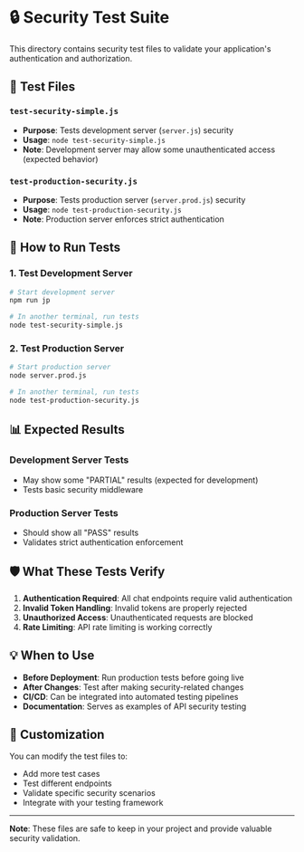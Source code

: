 # 🔒 Security Test Suite

This directory contains security test files to validate your application's authentication and authorization.

## 📁 Test Files

### `test-security-simple.js`
- **Purpose**: Tests development server (`server.js`) security
- **Usage**: `node test-security-simple.js`
- **Note**: Development server may allow some unauthenticated access (expected behavior)

### `test-production-security.js`
- **Purpose**: Tests production server (`server.prod.js`) security
- **Usage**: `node test-production-security.js`
- **Note**: Production server enforces strict authentication

## 🚀 How to Run Tests

### 1. Test Development Server
```bash
# Start development server
npm run jp

# In another terminal, run tests
node test-security-simple.js
```

### 2. Test Production Server
```bash
# Start production server
node server.prod.js

# In another terminal, run tests
node test-production-security.js
```

## 📊 Expected Results

### Development Server Tests
- May show some "PARTIAL" results (expected for development)
- Tests basic security middleware

### Production Server Tests
- Should show all "PASS" results
- Validates strict authentication enforcement

## 🛡️ What These Tests Verify

1. **Authentication Required**: All chat endpoints require valid authentication
2. **Invalid Token Handling**: Invalid tokens are properly rejected
3. **Unauthorized Access**: Unauthenticated requests are blocked
4. **Rate Limiting**: API rate limiting is working correctly

## 💡 When to Use

- **Before Deployment**: Run production tests before going live
- **After Changes**: Test after making security-related changes
- **CI/CD**: Can be integrated into automated testing pipelines
- **Documentation**: Serves as examples of API security testing

## 🔧 Customization

You can modify the test files to:
- Add more test cases
- Test different endpoints
- Validate specific security scenarios
- Integrate with your testing framework

---

**Note**: These files are safe to keep in your project and provide valuable security validation. 